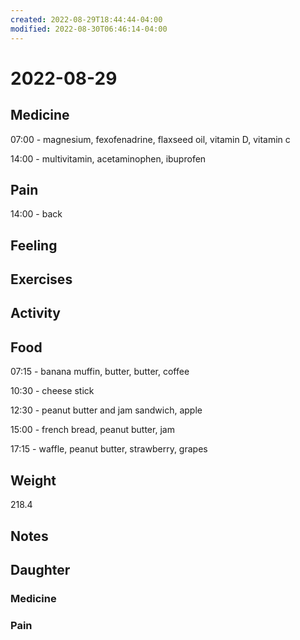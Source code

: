 ```yaml
---
created: 2022-08-29T18:44:44-04:00
modified: 2022-08-30T06:46:14-04:00
---
```


# 2022-08-29

## Medicine

07:00 - magnesium, fexofenadrine, flaxseed oil, vitamin D, vitamin c 

14:00 - multivitamin, acetaminophen, ibuprofen 

## Pain

14:00 - back


## Feeling


## Exercises


## Activity


## Food

07:15 - banana muffin, butter, butter, coffee

10:30 - cheese stick

12:30 - peanut butter and jam sandwich, apple

15:00 - french bread, peanut butter, jam

17:15 - waffle, peanut butter, strawberry, grapes

## Weight

218.4

## Notes


## Daughter


### Medicine


### Pain
